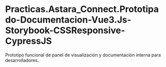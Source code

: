 # Practicas.Astara_Connect.Prototipado-Documentacion-Vue3.Js-Storybook-CSSResponsive-CypressJS
Prototipo funcional de panel de visualización y documentación interna para desarrolladores.
